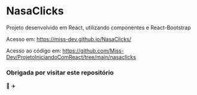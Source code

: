 # NasaClicks
Projeto desenvolvido em React, utilizando componentes e React-Bootstrap


Acesso em: https://miss-dev.github.io/NasaClicks/

Acesso ao código em: https://github.com/Miss-Dev/ProjetoIniciandoComReact/tree/main/nasaclicks


### Obrigada por visitar este repositório

🚀 ✈️

